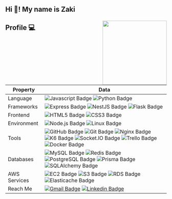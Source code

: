 <h2 align="left">Hi 👋! My name is Zaki</h2>

###



<img align="right" height="200" src="https://media.tenor.com/yzQj6APQvAQAAAAi/jones-beagle.gif"  />

###

##  Profile 💻
Property                 | Data  
-------------------------|------
Language                 | ![Javascript Badge](https://img.shields.io/badge/-JavaScript-F7DF1E?style=flat&logo=Javascript&logoColor=white) ![Python Badge](https://img.shields.io/badge/-Python-3776AB?style=flat&logo=Python&logoColor=white)
Frameworks               | ![Express Badge](https://img.shields.io/badge/-Express-lightgray?style=flat&logo=express&logoColor=white) ![NestJS Badge](https://img.shields.io/badge/-NestJS-red?style=flat&logo=nestjs&logoColor=white)  ![Flask Badge](https://img.shields.io/badge/-Flask-000000?style=flat&logo=Flask&logoColor=white)
Frontend                 | ![HTML5 Badge](https://img.shields.io/badge/-HTML5-orange?style=flat&logo=html5&logoColor=white) ![CSS3 Badge](https://img.shields.io/badge/-CSS3-blue?style=flat&logo=css3&logoColor=white)
Environment              | ![Node.js Badge](https://img.shields.io/badge/-Nodejs-brightgreen?style=flat&logo=nodedotjs&logoColor=white) ![Linux Badge](https://img.shields.io/badge/-Linux-000000?style=flat&logo=linux&logoColor=white) 
Tools                    | ![GitHub Badge](https://img.shields.io/badge/-GitHub-lightgray?style=flat&logo=github&logoColor=white) ![Git Badge](https://img.shields.io/badge/-Git-orange?style=flat&logo=git&logoColor=white) ![Nginx Badge](https://img.shields.io/badge/-Nginx-brightgreen?style=flat&logo=nginx&logoColor=white) ![K6 Badge](https://img.shields.io/badge/-k6-blueviolet?style=flat&logo=k6&logoColor=white) ![Socket.IO Badge](https://img.shields.io/badge/-Socket.IO-black?style=flat&logo=Socket.IO&logoColor=white) ![Trello Badge](https://img.shields.io/badge/-Trello-blue?style=flat&logo=trello&logoColor=white) ![Docker Badge](https://img.shields.io/badge/-Docker-2496ED?style=flat&logo=docker&logoColor=white)
Databases                | ![MySQL Badge](https://img.shields.io/badge/-MySQL-blue?style=flat&logo=mysql&logoColor=white) ![Redis Badge](https://img.shields.io/badge/-Redis-red?style=flat&logo=redis&logoColor=white)  ![PostgreSQL Badge](https://img.shields.io/badge/-PostgreSQL-blue?style=flat&logo=postgresql&logoColor=white) ![Prisma Badge](https://img.shields.io/badge/-Prisma-5849BE?style=flat&logo=prisma&logoColor=white) ![SQLAlchemy Badge](https://img.shields.io/badge/-SQLAlchemy-FCA121?style=flat&logo=Python&logoColor=white)
AWS Services             | ![EC2 Badge](https://img.shields.io/badge/-EC2-orange?style=flat&logo=amazonec2&logoColor=white) ![S3 Badge](https://img.shields.io/badge/-S3-brightgreen?style=flat&logo=amazons3&logoColor=white) ![RDS Badge](https://img.shields.io/badge/-RDS-blue?style=flat&logo=amazonrds&logoColor=white) ![Elasticache Badge](https://img.shields.io/badge/-Elasticache-lightblue?style=flat&logo=amazonaws&logoColor=white)
Reach Me                 | [![Gmail Badge](https://img.shields.io/badge/-Shao%20Shao%20Lu-e54448?style=flat&logo=Gmail&logoColor=white)](mailto:reborn7875@gmail.com) [![Linkedin Badge](https://img.shields.io/badge/-Shao%20Shao%20Lu-blue?style=flat&logo=Linkedin&logoColor=white)]([https://www.linkedin.com/in/da-hsing-liu/](https://www.linkedin.com/in/%E7%B4%B9%E8%B3%A2-%E5%91%82-537404115/)https://www.linkedin.com/in/%E7%B4%B9%E8%B3%A2-%E5%91%82-537404115/) 

###
